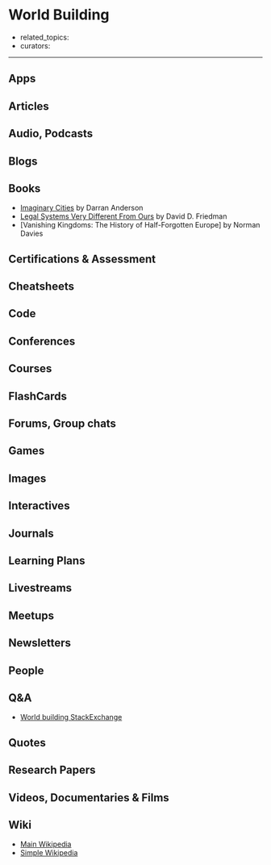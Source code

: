 # World Building

- related_topics:
- curators:

------

## Apps

## Articles

## Audio, Podcasts

## Blogs

## Books

- [Imaginary Cities](https://www.goodreads.com/book/show/25542140-imaginary-cities) by Darran Anderson
- [Legal Systems Very Different From Ours](https://www.goodreads.com/book/show/30066446-legal-systems-very-different-from-ours) by David D. Friedman
- [Vanishing Kingdoms: The History of Half-Forgotten Europe] by Norman Davies

## Certifications & Assessment

## Cheatsheets

## Code

## Conferences

## Courses

## FlashCards

## Forums, Group chats

## Games

## Images

## Interactives

## Journals

## Learning Plans

## Livestreams

## Meetups

## Newsletters

## People

## Q&A

- [World building StackExchange](http://worldbuilding.stackexchange.com)

## Quotes

## Research Papers

## Videos, Documentaries & Films

## Wiki

- [Main Wikipedia](https://en.wikipedia.org/wiki/Worldbuilding)
- [Simple Wikipedia]()

